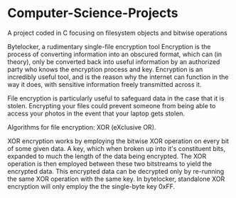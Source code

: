 # Computer-Science-Projects
A project coded in C focusing on filesystem objects and bitwise operations

Bytelocker, a rudimentary single-file encryption tool
Encryption is the process of converting information into an obscured format, which can (in theory), only be converted back into useful 
information by an authorized party who knows the encryption process and key. Encryption is an incredibly useful tool,
and is the reason why the internet can function in the way it does, with sensitive information freely transmitted across it.

File encryption is particularly useful to safeguard data in the case that it is stolen. 
Encrypting your files could prevent someone from being able to access your photos in the event that your laptop gets stolen.

Algorithms for file encryption: XOR (eXclusive OR).

XOR encryption works by employing the bitwise XOR operation on every bit of some given data.
A key, which when broken up into it's constituent bits, expanded to much the length of the data being encrypted. 
The XOR operation is then employed between these two bitstreams to yield the encrypted data. 
This encrypted data can be decrypted only by re-running the same XOR operation with the same key. 
In bytelocker, standalone XOR encryption will only employ the the single-byte key 0xFF.
